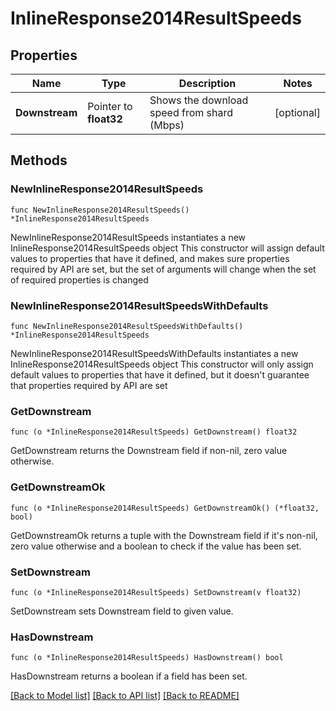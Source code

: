 # InlineResponse2014ResultSpeeds

## Properties

Name | Type | Description | Notes
------------ | ------------- | ------------- | -------------
**Downstream** | Pointer to **float32** | Shows the download speed from shard (Mbps) | [optional] 

## Methods

### NewInlineResponse2014ResultSpeeds

`func NewInlineResponse2014ResultSpeeds() *InlineResponse2014ResultSpeeds`

NewInlineResponse2014ResultSpeeds instantiates a new InlineResponse2014ResultSpeeds object
This constructor will assign default values to properties that have it defined,
and makes sure properties required by API are set, but the set of arguments
will change when the set of required properties is changed

### NewInlineResponse2014ResultSpeedsWithDefaults

`func NewInlineResponse2014ResultSpeedsWithDefaults() *InlineResponse2014ResultSpeeds`

NewInlineResponse2014ResultSpeedsWithDefaults instantiates a new InlineResponse2014ResultSpeeds object
This constructor will only assign default values to properties that have it defined,
but it doesn't guarantee that properties required by API are set

### GetDownstream

`func (o *InlineResponse2014ResultSpeeds) GetDownstream() float32`

GetDownstream returns the Downstream field if non-nil, zero value otherwise.

### GetDownstreamOk

`func (o *InlineResponse2014ResultSpeeds) GetDownstreamOk() (*float32, bool)`

GetDownstreamOk returns a tuple with the Downstream field if it's non-nil, zero value otherwise
and a boolean to check if the value has been set.

### SetDownstream

`func (o *InlineResponse2014ResultSpeeds) SetDownstream(v float32)`

SetDownstream sets Downstream field to given value.

### HasDownstream

`func (o *InlineResponse2014ResultSpeeds) HasDownstream() bool`

HasDownstream returns a boolean if a field has been set.


[[Back to Model list]](../README.md#documentation-for-models) [[Back to API list]](../README.md#documentation-for-api-endpoints) [[Back to README]](../README.md)


